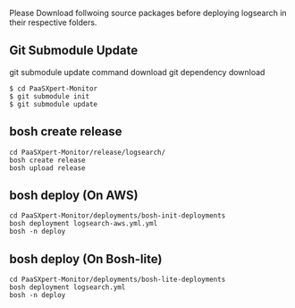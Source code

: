 Please Download follwoing source packages before deploying logsearch in their respective folders.

## Git Submodule Update
git submodule update command download git dependency download

```
$ cd PaaSXpert-Monitor
$ git submodule init
$ git submodule update
```

## bosh create release

```
cd PaaSXpert-Monitor/release/logsearch/
bosh create release
bosh upload release
```

## bosh deploy (On AWS)
```
cd PaaSXpert-Monitor/deployments/bosh-init-deployments
bosh deployment logsearch-aws.yml.yml
bosh -n deploy
```

## bosh deploy (On Bosh-lite)
```
cd PaaSXpert-Monitor/deployments/bosh-lite-deployments
bosh deployment logsearch.yml
bosh -n deploy
```
